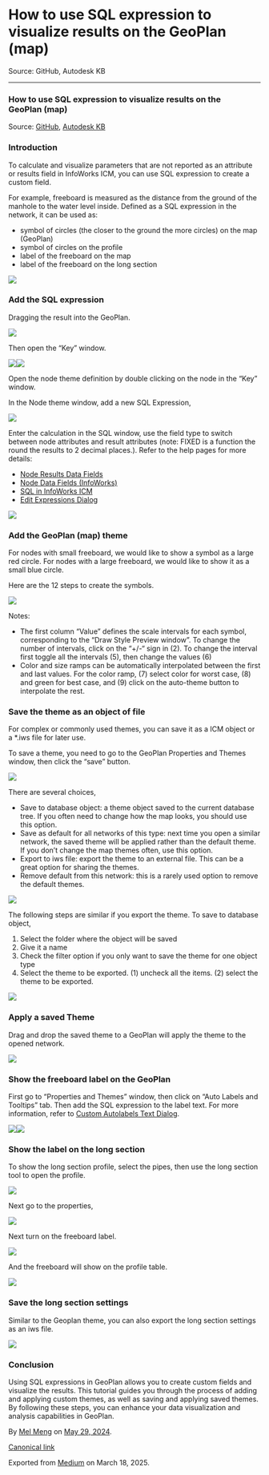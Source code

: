 # How to use SQL expression to visualize results on the GeoPlan (map)

Source: GitHub, Autodesk KB

---

### How to use SQL expression to visualize results on the GeoPlan (map)

Source: [GitHub](https://github.com/innovyze/Open-Source-Support/tree/main/01%20InfoWorks%20ICM/04%20Themes/HowTos/sql_expression), [Autodesk KB](https://knowledge.autodesk.com/article/How-to-use-SQL-expression-to-visualize-results-on-the-GeoPlan-map-in-InfoWorks-ICM)

### Introduction

To calculate and visualize parameters that are not reported as an attribute or results field in InfoWorks ICM, you can use SQL expression to create a custom field.

For example, freeboard is measured as the distance from the ground of the manhole to the water level inside. Defined as a SQL expression in the network, it can be used as:

* symbol of circles (the closer to the ground the more circles) on the map (GeoPlan)
* symbol of circles on the profile
* label of the freeboard on the map
* label of the freeboard on the long section

![](images\0_pP_Ld1EEaRUsV7Eh.png)

### Add the SQL expression

Dragging the result into the GeoPlan.

![](images\0_4y56re6Hu1mYX2JH.png)

Then open the “Key” window.

![](images\0_oSU7ZcmVneCnw2cc.png)![](images\0_vG0ILFogh9N6gUsp.png)

Open the node theme definition by double clicking on the node in the “Key” window.

In the Node theme window, add a new SQL Expression,

![](images\0_3j0aUZIeQq7-lLAB.png)

Enter the calculation in the SQL window, use the field type to switch between node attributes and result attributes (note: FIXED is a function the round the results to 2 decimal places.). Refer to the help pages for more details:

* [Node Results Data Fields](https://help.autodesk.com/view/IWICMS/2024/ENU/?guid=GUID-18FD4962-1E97-491A-AD6E-6DF35191301D)
* [Node Data Fields (InfoWorks)](https://help.autodesk.com/view/IWICMS/2024/ENU/?guid=GUID-18DCDEB6-621C-4127-8C04-365D3CDC4C7E)
* [SQL in InfoWorks ICM](https://help.autodesk.com/view/IWICMS/2024/ENU/?guid=GUID-F416C0A8-90BC-47F0-9A38-18FBEF65EFB8)
* [Edit Expressions Dialog](https://help.autodesk.com/view/IWICMS/2024/ENU/?guid=GUID-E5FF8FBF-1EA5-4836-98AE-178EBC6302FD)

![](images\0_xKKTeWJhKUF2TPiK.png)

### Add the GeoPlan (map) theme

For nodes with small freeboard, we would like to show a symbol as a large red circle. For nodes with a large freeboard, we would like to show it as a small blue circle.

Here are the 12 steps to create the symbols.

![](images\0_ZeXoSYYQAKPwAxRC.png)

Notes:

* The first column “Value” defines the scale intervals for each symbol, corresponding to the “Draw Style Preview window”. To change the number of intervals, click on the “+/-“ sign in (2). To change the interval first toggle all the intervals (5), then change the values (6)
* Color and size ramps can be automatically interpolated between the first and last values. For the color ramp, (7) select color for worst case, (8) and green for best case, and (9) click on the auto-theme button to interpolate the rest.

### Save the theme as an object of file

For complex or commonly used themes, you can save it as a ICM object or a \*.iws file for later use.

To save a theme, you need to go to the GeoPlan Properties and Themes window, then click the “save” button.

![](images\0_bCep0N9kd4k-GMF7.png)

There are several choices,

* Save to database object: a theme object saved to the current database tree. If you often need to change how the map looks, you should use this option.
* Save as default for all networks of this type: next time you open a similar network, the saved theme will be applied rather than the default theme. If you don’t change the map themes often, use this option.
* Export to iws file: export the theme to an external file. This can be a great option for sharing the themes.
* Remove default from this network: this is a rarely used option to remove the default themes.

![](images\0_oKsed99MYQ6hiSA9.png)

The following steps are similar if you export the theme. To save to database object,

1. Select the folder where the object will be saved
2. Give it a name
3. Check the filter option if you only want to save the theme for one object type
4. Select the theme to be exported. (1) uncheck all the items. (2) select the theme to be exported.

![](images\0_SzEh6G4xI6hRd9HE.png)

### Apply a saved Theme

Drag and drop the saved theme to a GeoPlan will apply the theme to the opened network.

![](images\0_iGoTF5IryXe4ETu0.png)

### Show the freeboard label on the GeoPlan

First go to “Properties and Themes” window, then click on “Auto Labels and Tooltips” tab. Then add the SQL expression to the label text. For more information, refer to [Custom Autolabels Text Dialog](https://help.autodesk.com/view/IWICMS/2024/ENU/?guid=GUID-E3E52C96-8654-460C-A017-1BBB0345AC21).

![](images\0_StDxqSkOZF2sAFGr.png)![](images\0_xi8H1VvrIQ0C2Qec.png)

### Show the label on the long section

To show the long section profile, select the pipes, then use the long section tool to open the profile.

![](images\0_CW_ghQqLVM1QVIez.png)

Next go to the properties,

![](images\0_o0pevgJE5LcWkPlL.png)

Next turn on the freeboard label.

![](images\0_43UTYqSdTC_VV0uW.png)

And the freeboard will show on the profile table.

![](images\0_xYizqSI6AYiYehxK.png)

### Save the long section settings

Similar to the Geoplan theme, you can also export the long section settings as an iws file.

![](images\0_pFaA6Zrhd_W9wAlQ.png)

### Conclusion

Using SQL expressions in GeoPlan allows you to create custom fields and visualize the results. This tutorial guides you through the process of adding and applying custom themes, as well as saving and applying saved themes. By following these steps, you can enhance your data visualization and analysis capabilities in GeoPlan.

By [Mel Meng](https://medium.com/@mel-meng-pe) on [May 29, 2024](https://medium.com/p/f8b1584ddd28).

[Canonical link](https://medium.com/@mel-meng-pe/how-to-use-sql-expression-to-visualize-results-on-the-geoplan-map-f8b1584ddd28)

Exported from [Medium](https://medium.com) on March 18, 2025.